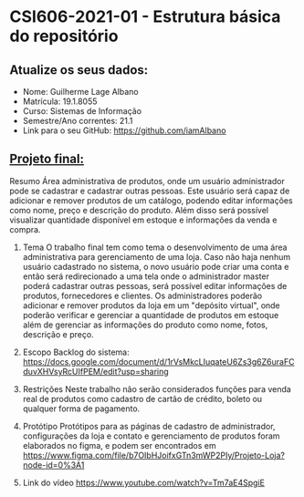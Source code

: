 # **CSI606-2021-01 - Estrutura básica do repositório**

## Atualize os seus dados:

- Nome: Guilherme Lage Albano
- Matrícula: 19.1.8055
- Curso: Sistemas de Informação
- Semestre/Ano correntes: 21.1
- Link para o seu GitHub: https://github.com/iamAlbano

## [Projeto final:](./Projeto/README.md) 


Resumo
Área administrativa de produtos, onde um usuário administrador pode se cadastrar e cadastrar outras pessoas. Este usuário será capaz de adicionar e remover produtos de um catálogo, podendo editar informações como nome, preço e descrição do produto. Além disso será possível visualizar quantidade disponível em estoque e informações da venda e compra.

1. Tema
O trabalho final tem como tema o desenvolvimento de uma área administrativa para gerenciamento de uma loja.
Caso não haja nenhum usuário cadastrado no sistema, o novo usuário pode criar uma conta e então será redirecionado a uma tela onde o administrador master poderá cadastrar outras pessoas, será possível editar informações de produtos, fornecedores e clientes. Os administradores poderão adicionar e remover produtos da loja em um "depósito virtual", onde poderão verificar e gerenciar a quantidade de produtos em estoque além de gerenciar as informações do produto como nome, fotos, descrição e preço.

2. Escopo
Backlog do sistema: https://docs.google.com/document/d/1rVsMkcLIuqateU6Zs3g6Z6uraFCduvXHVsyRcUIfPEM/edit?usp=sharing

3. Restrições
Neste trabalho não serão considerados funções para venda real de produtos como cadastro de cartão de crédito, boleto ou qualquer forma de pagamento.

4. Protótipo
Protótipos para as páginas de cadastro de administrador, configurações da loja e contato e gerenciamento de produtos foram elaborados no figma, e podem ser encontrados em https://www.figma.com/file/b7OIbHJoifxGTn3mWP2PIy/Projeto-Loja?node-id=0%3A1

5. Link do vídeo
https://www.youtube.com/watch?v=Tm7aE4SpgiE

